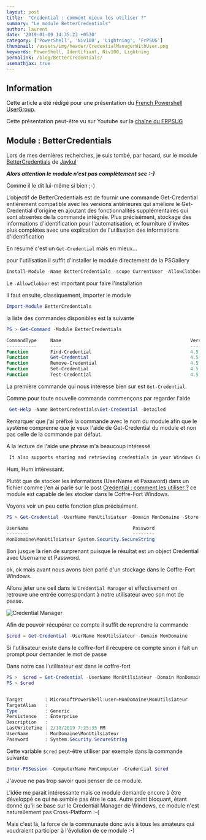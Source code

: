 ```yaml
---
layout: post
title:  "Credential : comment mieux les utiliser ?"
summary: "Le module BetterCredentials"
author: laurent
date: '2019-01-09 14:35:23 +0530'
category: ['PowerShell', 'Niv100', 'Lightning', 'FrPSUG']
thumbnail: /assets/img/header/CredentialManagerWithUser.png
keywords: PowerShell, Identifiant, Niv100, Lightning
permalink: /blog/BetterCredentials/
usemathjax: true
---
```


## Information

Cette article a été rédigé pour une présentation du [French Powershell UserGroup](https://frpsug.com).

Cette présentation peut-être vu sur Youtube sur la [chaîne du FRPSUG](https://www.youtube.com/watch?v=3OR143IPQ4o&t)

## Module : BetterCredentials

Lors de mes dernières recherches, je suis tombé, par hasard, sur le module [BetterCredentials](https://github.com/Jaykul/BetterCredentials) de [Jaykul](https://github.com/Jaykul)

___Alors attention le module n'est pas complètement sec :-)___

Comme il le dit lui-même si bien ;-)

L’objectif de BetterCredentials est de fournir une commande Get-Credential entièrement compatible avec les versions antérieures qui améliore le Get-Credential d'origine en ajoutant des fonctionnalités supplémentaires qui sont absentes de la commande intégrée. Plus précisément, stockage des informations d'identification pour l'automatisation, et fourniture d'invites plus complètes avec une explication de l'utilisation des informations d'identification

En résumé c'est un `Get-Credential` mais en mieux...

pour l'utilisation il suffit d'installer le module directement de la PSGallery

```powershell
Install-Module -Name BetterCredentials -scope CurrentUser -AllowClobber -force
```

Le `-AllowClobber` est important pour faire l'installation

Il faut ensuite, classiquement, importer le module

```powershell
Import-Module BetterCredentials

```

la liste des commandes disponibles est la suivante

```powershell
PS > Get-Command -Module BetterCredentials

CommandType     Name                                               Version    Source
-----------     ----                                               -------    ------
Function        Find-Credential                                    4.5        BetterCredentials
Function        Get-Credential                                     4.5        BetterCredentials
Function        Remove-Credential                                  4.5        BetterCredentials
Function        Set-Credential                                     4.5        BetterCredentials
Function        Test-Credential                                    4.5        BetterCredentials
```

La première commande qui nous intéresse bien sur est `Get-Credential`.

Comme pour toute nouvelle commande commençons par regarder l'aide

```powershell
 Get-Help -Name BetterCredentials\Get-Credential -Detailed
```

Remarquer que j'ai préfixé la commande avec le nom du module afin que le système comprenne que je veux l'aide de Get-Credential du module et non pas celle de la commande par défaut.

A la lecture de l'aide une phrase m'a beaucoup intéressé

```xml
 It also supports storing and retrieving credentials in your Windows Credential Manager, but otherwise functions identically to the built-in command
```

Hum, Hum intéressant.

Plutôt que de stocker les informations (UserName et Password) dans un fichier comme j'en ai parlé sur le post [Credential : comment les utiliser ?](https://laurentlienhard.github.io/powershell/credential/CredentialUse/) ce module est capable de les stocker dans le Coffre-Fort Windows.

Voyons voir un peu cette fonction plus précisément.

```powershell
PS > Get-Credential -UserName MonUtilsiateur -Domain MonDomaine -Store

UserName                                      Password
--------                                      --------
MonDomaine\MonUtilsiateur System.Security.SecureString
```

Bon jusque là rien de surprenant puisque le résultat est un object Credential avec Username et Password.

ok, ok mais avant nous avons bien parlé d'un stockage dans le Coffre-Fort Windows.

Allons jeter une oeil dans le `Credential Manager` et effectivement on retrouve une entrée correspondant à notre utilisateur avec son mot de passe.

![Credential Manager](/assets/img/post/20190109/CredentialManagerWithUser.png)

Afin de pouvoir récupérer ce compte il suffit de reprendre la commande

```powershell
$cred = Get-Credential -UserName MonUtilsiateur -Domain MonDomaine
```

Si l'utilisateur existe dans le coffre-fort il récupère ce compte sinon il fait un prompt pour demander le mot de passe

Dans notre cas l'utilisateur est dans le coffre-fort

```powershell
PS >  $cred = Get-Credential -UserName MonUtilsiateur -Domain MonDomaine
PS > $cred


Target        : MicrosoftPowerShell:user=MonDomaine\MonUtilsiateur
TargetAlias   :
Type          : Generic
Persistence   : Enterprise
Description   :
LastWriteTime : 2/10/2019 7:25:35 PM
UserName      : MonDomaine\MonUtilsiateur
Password      : System.Security.SecureString
```

Cette variable `$cred` peut-être utiliser par exemple dans la commande suivante

```powershell
Enter-PSSession -ComputerName MonComputer -Credential $cred
```

J'avoue ne pas trop savoir quoi penser de ce module.

L'idée me parait intéressante mais ce module demande encore à être développé ce qui ne semble pas être le cas. Autre point bloquant, étant donné qu'il se base sur le Credential Manager de Windows, ce module n'est naturellement pas Cross-Platform :-(

Mais c'est là, la force de la communauté donc avis à tous les amateurs qui voudraient participer à l'évolution de ce module :-)
